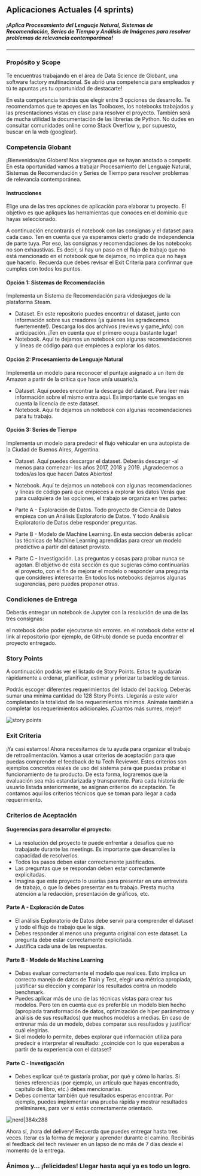 ## Aplicaciones Actuales (4 sprints)

##### ¡Aplica Procesamiento del Lenguaje Natural, Sistemas de Recomendación, Series de Tiempo y Análisis de Imágenes para resolver problemas de relevancia contemporánea!
***

### Propósito y Scope

Te encuentras trabajando en el área de Data Science de Globant, una software factory multinacional. Se abrió una competencia para empleados y tú te apuntas ¡es tu oportunidad de destacarte!

En esta competencia tendrás que elegir entre 3 opciones de desarrollo. Te recomendamos que te apoyes en las Toolboxes, los notebooks trabajados y las presentaciones vistas en clase para resolver el proyecto. También será de mucha utilidad la documentación de las librerías de Python. No dudes en consultar comunidades online como Stack Overflow y, por supuesto, buscar en la web (googlear).

### Competencia Globant

¡Bienvenidos/as Globers! Nos alegramos que se hayan anotado a competir. En esta oportunidad vamos a trabajar Procesamiento del Lenguaje Natural, Sistemas de Recomendación y Series de Tiempo para resolver problemas de relevancia contemporánea.

#### Instrucciones

Elige una de las tres opciones de aplicación para elaborar tu proyecto. El objetivo es que apliques las herramientas que conoces en el dominio que hayas seleccionado.

A continuación encontrarás el notebook con las consignas y el dataset para cada caso. Ten en cuenta que ya esperamos cierto grado de independencia de parte tuya. Por eso, las consignas y recomendaciones de los notebooks no son exhaustivas. Es decir, si hay un paso en el flujo de trabajo que no está mencionado en el notebook que te dejamos, no implica que no haya que hacerlo. Recuerda que debes revisar el Exit Criteria para confirmar que cumples con todos los puntos.

#### Opción 1: Sistemas de Recomendación

Implementa un Sistema de Recomendación para videojuegos de la plataforma Steam.

- Dataset. En este repositorio puedes encontrar el dataset, junto con información sobre sus creadores (¡a quienes les agradecemos fuertemente!). Descarga los dos archivos (reviews y game_info) con anticipación. ¡Ten en cuenta que el primero ocupa bastante lugar!
- Notebook. Aquí te dejamos un notebook con algunas recomendaciones y líneas de código para que empieces a explorar los datos.

#### Opción 2: Procesamiento de Lenguaje Natural

Implementa un modelo para reconocer el puntaje asignado a un ítem de Amazon a partir de la crítica que hace un/a usuario/a.

- Dataset. Aquí puedes encontrar la descarga del dataset. Para leer más información sobre el mismo entra aquí. Es importante que tengas en cuenta la licencia de este dataset.
- Notebook. Aquí te dejamos un notebook con algunas recomendaciones para tu trabajo.

#### Opción 3: Series de Tiempo

Implementa un modelo para predecir el flujo vehicular en una autopista de la Ciudad de Buenos Aires, Argentina.

- Dataset. Aquí puedes descargar el dataset. Deberás descargar -al menos para comenzar- los años 2017, 2018 y 2019. ¡Agradecemos a todos/as los que hacen Datos Abiertos!
- Notebook. Aquí te dejamos un notebook con algunas recomendaciones y líneas de código para que empieces a explorar los datos
Verás que para cualquiera de las opciones, el trabajo se organiza en tres partes:

- Parte A - Exploración de Datos. Todo proyecto de Ciencia de Datos empieza con un Análisis Exploratorio de Datos. Y todo Análisis Exploratorio de Datos debe responder preguntas.
- Parte B - Modelo de Machine Learning. En esta sección deberás aplicar las técnicas de Machine Learning aprendidas para crear un modelo predictivo a partir del dataset provisto.
- Parte C - Investigación. Las preguntas y cosas para probar nunca se agotan. El objetivo de esta sección es que sugieras cómo continuarías el proyecto, con el fin de mejorar el modelo o responder una pregunta que consideres interesante. En todos los notebooks dejamos algunas sugerencias, pero puedes proponer otras.

### Condiciones de Entrega

Deberás entregar un notebook de Jupyter con la resolución de una de las tres consignas:

el notebook debe poder ejecutarse sin errores.
en el notebook debe estar el link al repositorio (por ejemplo, de GitHub) donde se pueda encontrar el proyecto entregado.

### Story Points

A continuación podrás ver el listado de Story Points. Estos te ayudarán rápidamente a ordenar, planificar, estimar y priorizar tu backlog de tareas.

Podrás escoger diferentes requerimientos del listado del backlog. Deberás sumar una mínima cantidad de 128 Story Points. Llegarás a este valor completando la totalidad de los requerimientos mínimos. Anímate también a completar los requerimientos adicionales. ¡Cuantos más sumes, mejor!

![story points](https://s3.amazonaws.com/platform-resources.acamica.com/slides/Im%C3%A1genes+en+Toolboxes/DS+(4+Sprints)/ds_sprintproject3_a_actualizado.png)

### Exit Criteria

¡Ya casi estamos! Ahora necesitamos de tu ayuda para organizar el trabajo de retroalimentación. Vamos a usar criterios de aceptación para que puedas comprender el feedback de tu Tech Reviewer. Estos criterios son ejemplos concretos reales de uso del sistema para que puedas probar el funcionamiento de tu producto. De esta forma, lograremos que la evaluación sea más estandarizada y transparente. Para cada historia de usuario listada anteriormente, se asignan criterios de aceptación. Te contamos aquí los criterios técnicos que se toman para llegar a cada requerimiento.

### Criterios de Aceptación

#### Sugerencias para desarrollar el proyecto:

- La resolución del proyecto te puede enfrentar a desafíos que no trabajaste durante las meetings. Es importante que desarrolles la capacidad de resolverlos.
- Todos los pasos deben estar correctamente justificados.
- Las preguntas que se respondan deben estar correctamente explicitadas.
- Imagina que este proyecto lo usarías para presentar en una entrevista de trabajo, o que lo debes presentar en tu trabajo. Presta mucha atención a la redacción, presentación de gráficos, etc.

#### Parte A - Exploración de Datos

- El análisis Exploratorio de Datos debe servir para comprender el dataset y todo el flujo de trabajo que le siga.
- Debes responder al menos una pregunta original con este dataset. La pregunta debe estar correctamente explicitada.
- Justifica cada una de las respuestas.

#### Parte B - Modelo de Machine Learning

- Debes evaluar correctamente el modelo que realices. Esto implica un correcto manejo de datos de Train y Test, elegir una métrica apropiada, justificar su elección y comparar los resultados contra un modelo benchmark.
- Puedes aplicar más de una de las técnicas vistas para crear tus modelos. Pero ten en cuenta que es preferible un modelo bien hecho (apropiada transformación de datos, optimización de hiper parámetros y análisis de sus resultados) que muchos modelos a medias. En caso de entrenar más de un modelo, debes comparar sus resultados y justificar cuál elegirías.
- Si el modelo lo permite, debes explorar qué información utiliza para predecir e interpretar el resultado: ¿coincide con lo que esperabas a partir de tu experiencia con el dataset?

#### Parte C - Investigación

- Debes explicar qué te gustaría probar, por qué y cómo lo harías. Si tienes referencias (por ejemplo, un artículo que hayas encontrado, capítulo de libro, etc.) debes mencionarlas.
- Debes comentar también qué resultados esperas encontrar. Por ejemplo, puedes implementar una prueba rápida y mostrar resultados preliminares, para ver si estás correctamente orientado.

![nerd|384x288](https://s3.amazonaws.com/platform-resources.acamica.com/slides/Im%C3%A1genes+en+Toolboxes/DS+(4+Sprints)/ds_sprintproject3_b.gif)

Ahora sí, ¡hora del delivery! Recuerda que puedes entregar hasta tres veces. Iterar es la forma de mejorar y aprender durante el camino. Recibirás el feedback del tech reviewer en un lapso de no más de 7 días desde el momento de la entrega.

### Ánimos y… ¡felicidades! Llegar hasta aquí ya es todo un logro.